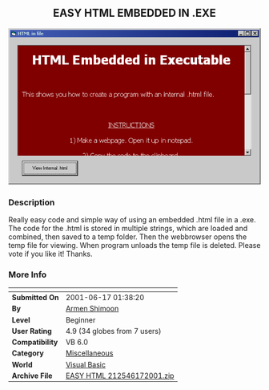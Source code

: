 ﻿<div align="center">

## EASY HTML EMBEDDED IN \.EXE

<img src="PIC2001617343175314.gif">
</div>

### Description

Really easy code and simple way of using an embedded .html file in a .exe. The code for the .html is stored in multiple strings, which are loaded and combined, then saved to a temp folder. Then the webbrowser opens the temp file for viewing. When program unloads the temp file is deleted. Please vote if you like it! Thanks.
 
### More Info
 


<span>             |<span>
---                |---
**Submitted On**   |2001-06-17 01:38:20
**By**             |[Armen Shimoon](https://github.com/Planet-Source-Code/PSCIndex/blob/master/ByAuthor/armen-shimoon.md)
**Level**          |Beginner
**User Rating**    |4.9 (34 globes from 7 users)
**Compatibility**  |VB 6\.0
**Category**       |[Miscellaneous](https://github.com/Planet-Source-Code/PSCIndex/blob/master/ByCategory/miscellaneous__1-1.md)
**World**          |[Visual Basic](https://github.com/Planet-Source-Code/PSCIndex/blob/master/ByWorld/visual-basic.md)
**Archive File**   |[EASY HTML 212546172001\.zip](https://github.com/Planet-Source-Code/armen-shimoon-easy-html-embedded-in-exe__1-24158/archive/master.zip)








